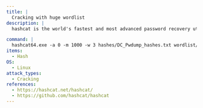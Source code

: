 ```yaml
---
title: |
  Cracking with huge wordlist
description: |
  hashcat is the world's fastest and most advanced password recovery utility, supporting five unique modes of attack for over 300 highly-optimized hashing algorithms. 

command: |
  hashcat64.exe -a 0 -m 1000 -w 3 hashes/DC_Pwdump_hashes.txt wordlist/HashesOrg -O -r rules/best64.rule
items:
  - Hash
OS:
  - Linux
attack_types:
  - Cracking
references:
  - https://hashcat.net/hashcat/
  - https://github.com/hashcat/hashcat
---
```

